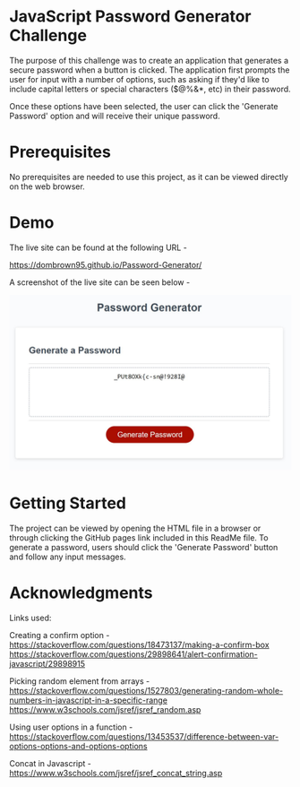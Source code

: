 # JavaScript Password Generator Challenge

The purpose of this challenge was to create an application that generates a secure password when a button is clicked. The application first prompts the user for input with a number of options, such as asking if they'd like to include capital letters or special characters ($@%&*, etc) in their password. 

Once these options have been selected, the user can click the 'Generate Password' option and will receive their unique password.

# Prerequisites

No prerequisites are needed to use this project, as it can be viewed directly on the web browser.

# Demo

The live site can be found at the following URL - 

https://dombrown95.github.io/Password-Generator/

A screenshot of the live site can be seen below - 

![An image of a password generator website](image.png)

# Getting Started

The project can be viewed by opening the HTML file in a browser or through clicking the GitHub pages link included in this ReadMe file. To generate a password, users should click the 'Generate Password' button and follow any input messages.

# Acknowledgments

Links used: 

Creating a confirm option - 
https://stackoverflow.com/questions/18473137/making-a-confirm-box
https://stackoverflow.com/questions/29898641/alert-confirmation-javascript/29898915

Picking random element from arrays - 
https://stackoverflow.com/questions/1527803/generating-random-whole-numbers-in-javascript-in-a-specific-range
https://www.w3schools.com/jsref/jsref_random.asp

Using user options in a function - 
https://stackoverflow.com/questions/13453537/difference-between-var-options-options-and-options-options

Concat in Javascript -
https://www.w3schools.com/jsref/jsref_concat_string.asp


